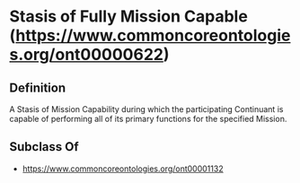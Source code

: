 # Stasis of Fully Mission Capable (https://www.commoncoreontologies.org/ont00000622)

## Definition
A Stasis of Mission Capability during which the participating Continuant is capable of performing all of its primary functions for the specified Mission.

## Subclass Of
- https://www.commoncoreontologies.org/ont00001132

